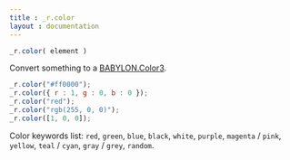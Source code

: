 ```yaml
---
title : _r.color 
layout : documentation
---
```


```js
_r.color( element )
```

Convert something to a [BABYLON.Color3](https://doc.babylonjs.com/api/classes/babylon.color3).

```js
_r.color("#ff0000");
_r.color({ r : 1, g : 0, b : 0 });
_r.color("red");
_r.color("rgb(255, 0, 0)");
_r.color([1, 0, 0]);
```

Color keywords list: `red`, `green`, `blue`, `black`, `white`, `purple`, `magenta` / `pink`, `yellow`, `teal` / `cyan`, `gray` / `grey`, `random`.